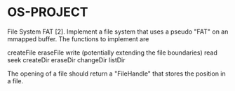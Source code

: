 # OS-PROJECT
File System FAT [2].
   Implement a file system that uses a pseudo "FAT" on an mmapped buffer.
   The functions to implement are

   createFile
   eraseFile
   write (potentially extending the file boundaries)
   read
   seek
   createDir
   eraseDir
   changeDir
   listDir

   The opening of a file should return a "FileHandle" that stores the position in a file.
